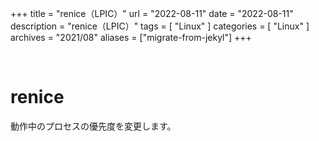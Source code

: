 +++
title = "renice（LPIC）"
url = "2022-08-11"
date = "2022-08-11"
description = "renice（LPIC）"
tags = [
  "Linux"
]
categories = [
  "Linux"
]
archives = "2021/08"
aliases = ["migrate-from-jekyl"]
+++

<br>

# renice

動作中のプロセスの優先度を変更します。